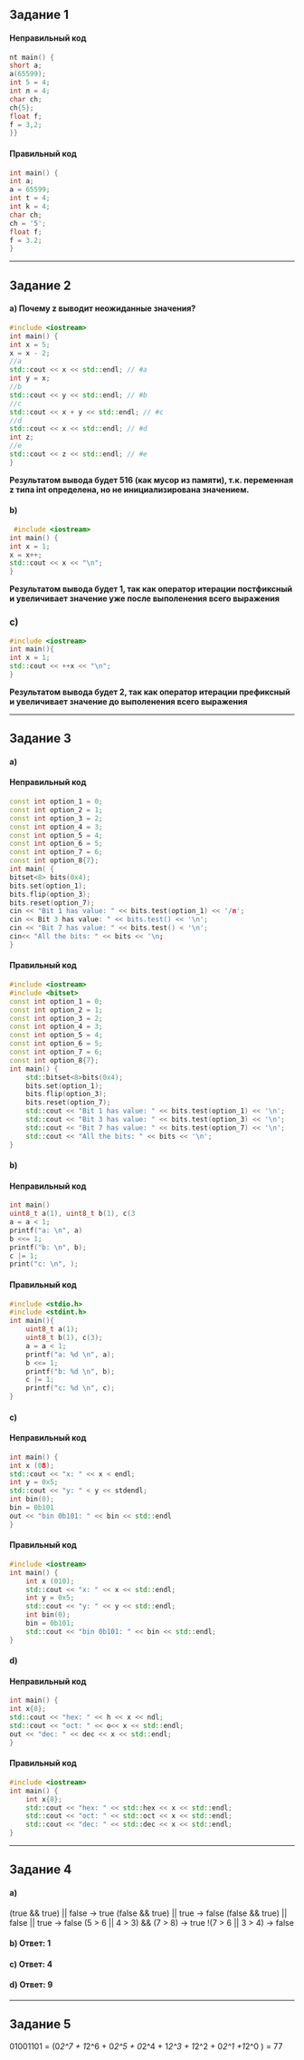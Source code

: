 ## Задание 1

#### Неправильный код

```cpp
nt main() {
short a;
a(65599);
int 5 = 4;
int л = 4;
char ch;
ch{5};
float f;
f = 3,2;
}}
```

#### Правильный код

```cpp
int main() {
int a;
a = 65599;
int t = 4;
int k = 4;
char ch;
ch = '5';
float f;
f = 3.2;
}
```
******

## Задание 2

#### а) Почему z выводит неожиданные значения?

```cpp
#include <iostream>
int main() {
int x = 5;
x = x - 2;
//a
std::cout << x << std::endl; // #a
int y = x;
//b
std::cout << y << std::endl; // #b
//c
std::cout << x + y << std::endl; // #c
//d
std::cout << x << std::endl; // #d
int z;
//e
std::cout << z << std::endl; // #e
}
```
**Результатом вывода будет 516 (как мусор из памяти), т.к. переменная z типа int определена, но не инициализирована значением.**

#### b)

```cpp
 #include <iostream>
int main() {
int x = 1;
x = x++;
std::cout << x << "\n";
}
```
**Результатом вывода будет 1, так как оператор итерации постфиксный и увеличивает значение уже после выполенения всего выражения**

### c)

```cpp
#include <iostream>
int main(){
int x = 1;
std::cout << ++x << "\n";
}
```
 **Результатом вывода будет 2, так как оператор итерации префиксный и увеличивает значение до выполенения всего выражения**

  *****

## Задание 3

#### a)

#### Неправильный код

```cpp
const int option_1 = 0;
const int option_2 = 1;
const int option_3 = 2;
const int option_4 = 3;
const int option_5 = 4;
const int option_6 = 5;
const int option_7 = 6;
const int option_8{7};
int main( {
bitset<8> bits(0x4);
bits.set(option_1);
bits.flip(option_3);
bits.reset(option_7);
cin << "Bit 1 has value: " << bits.test(option_1) << '/n';
cin << Bit 3 has value: " << bits.test() << '\n';
cin << "Bit 7 has value: " << bits.test() < '\n';
cin<< "All the bits: " << bits << '\n;
} 
```

#### Правильный код

```cpp
#include <iostream>
#include <bitset>
const int option_1 = 0;
const int option_2 = 1;
const int option_3 = 2;
const int option_4 = 3;
const int option_5 = 4;
const int option_6 = 5;
const int option_7 = 6;
const int option_8{7};
int main() {
    std::bitset<8>bits(0x4);
    bits.set(option_1);
    bits.flip(option_3);
    bits.reset(option_7);
    std::cout << "Bit 1 has value: " << bits.test(option_1) << '\n';
    std::cout << "Bit 3 has value: " << bits.test(option_3) << '\n';
    std::cout << "Bit 7 has value: " << bits.test(option_7) << '\n';
    std::cout << "All the bits: " << bits << '\n';
}
```

#### b)

#### Неправильный код

```cpp
int main()
uint8_t a(1), uint8_t b(1), c(3
a = a < 1;
printf("a: \n", a)
b <<= 1;
printf("b: \n", b);
c |= 1;
print("c: \n", );
```   

#### Правильный код

```cpp
#include <stdio.h>
#include <stdint.h>
int main(){
    uint8_t a(1);
    uint8_t b(1), c(3);
    a = a < 1;
    printf("a: %d \n", a);
    b <<= 1;
    printf("b: %d \n", b);
    c |= 1;
    printf("c: %d \n", c);
}    
```

#### c)

#### Неправильный код

```cpp
int main() {
int x (08);
std::cout << "x: " << x < endl;
int y = 0x5;
std::cout << "y: " < y << stdendl;
int bin(0);
bin = 0b101
out << "bin 0b101: " << bin << std::endl
}
```    

#### Правильный код

```cpp
#include <iostream>
int main() {
    int x (010);
    std::cout << "x: " << x << std::endl;
    int y = 0x5;
    std::cout << "y: " << y << std::endl;
    int bin(0);
    bin = 0b101;
    std::cout << "bin 0b101: " << bin << std::endl;
}    
```

#### d)

#### Неправильный код

```cpp  
int main() {
int x{8};
std::cout << "hex: " << h << x << ndl;
std::cout << "oct: " << o<< x << std::endl;
out << "dec: " << dec << x << std::endl;
} 
```

#### Правильный код

```cpp  
#include <iostream>
int main() {
    int x{8};
    std::cout << "hex: " << std::hex << x << std::endl;
    std::cout << "oct: " << std::oct << x << std::endl;
    std::cout << "dec: " << std::dec << x << std::endl;
}    
``` 

*****

## Задание 4

#### a)

(true && true) || false                     -> true
(false && true) || true                     -> false
(false && true) || false || true      -> false
(5 > 6 || 4 > 3) && (7 > 8)                -> true
!(7 > 6 || 3 > 4)                                  -> false 

#### b) Ответ: 1

#### c) Ответ: 4

#### d) Ответ: 9

  *****
  
## Задание 5

 01001101 = (0*2^7 + 1*2^6 + 0*2^5 + 0*2^4 + 1*2^3 + 1*2^2 +  0*2^1 +1*2^0 ) = 77
